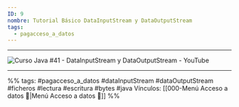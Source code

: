 ```yaml
---
ID: 9
nombre: Tutorial Básico DataInputStream y DataOutputStream
tags:
  - pagacceso_a_datos
---
```

 ___

![Curso Java #41 - DataInputStream y DataOutputStream - YouTube](https://www.youtube.com/watch?v=rbbs8F3N0Wg)


___
%%
tags: #pagacceso_a_datos  #dataInputStream #dataOutputStream #ficheros #lectura #escritura #bytes #java
Vínculos:  [[000-Menú Acceso a datos 📃|Menú Acceso a datos 📃]]
%%